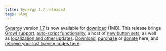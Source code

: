 ```yaml
---
title: Synergy 1.7 released
tags: blog
---
```


[Synergy](http://www.wincent.com/a/products/synergy-classic/) version [1.7](http://www.wincent.com/a/products/synergy-classic/history/#1.7) is now available for [download](http://www.wincent.com/download.php?item=Synergy.dmg) (1MB). This release brings [Growl support](http://growl.info/), [auto-script functionality](http://www.wincent.com/a/support/forums/showflat.php?Number=577), a host of [new button sets](http://www.wincent.com/a/products/synergy-classic/buttons/), as well as [localization and other updates](http://www.wincent.com/a/products/synergy-classic/history/#1.7). [Download](http://www.wincent.com/download.php?item=Synergy.dmg), [purchase](https://secure.wincent.com/a/products/synergy-classic/purchase/) or [donate](https://secure.wincent.com/a/products/synergy-classic/donate/) here, and [retrieve your lost license codes here](https://secure.wincent.com/a/support/registration/).

